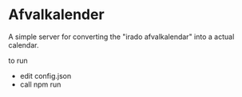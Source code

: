 Afvalkalender
============

A simple server for converting the "irado afvalkalendar" into a actual calendar.

to run
 * edit config.json
 * call npm run



